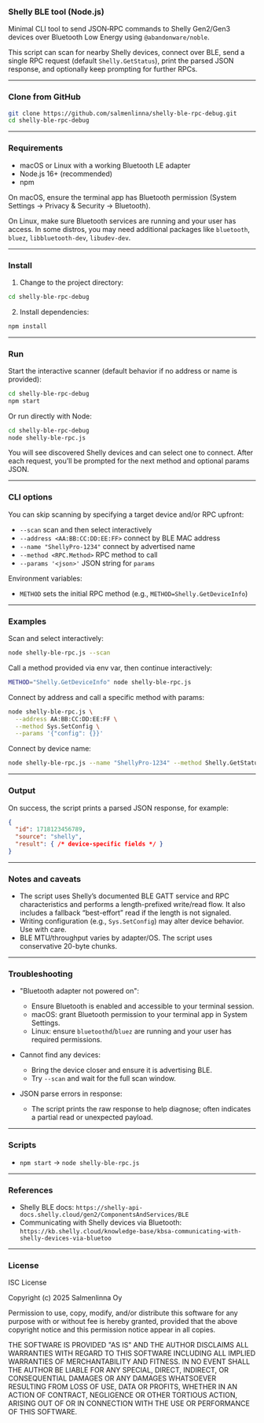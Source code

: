 ### Shelly BLE tool (Node.js)

Minimal CLI tool to send JSON‑RPC commands to Shelly Gen2/Gen3 devices over Bluetooth Low Energy using `@abandonware/noble`.

This script can scan for nearby Shelly devices, connect over BLE, send a single RPC request (default `Shelly.GetStatus`), print the parsed JSON response, and optionally keep prompting for further RPCs.

---

### Clone from GitHub

```bash
git clone https://github.com/salmenlinna/shelly-ble-rpc-debug.git
cd shelly-ble-rpc-debug
```

---

### Requirements

- macOS or Linux with a working Bluetooth LE adapter
- Node.js 16+ (recommended)
- npm

On macOS, ensure the terminal app has Bluetooth permission (System Settings → Privacy & Security → Bluetooth).

On Linux, make sure Bluetooth services are running and your user has access. In some distros, you may need additional packages like `bluetooth`, `bluez`, `libbluetooth-dev`, `libudev-dev`.

---

### Install

1) Change to the project directory:

```bash
cd shelly-ble-rpc-debug
```

2) Install dependencies:

```bash
npm install
```

---

### Run

Start the interactive scanner (default behavior if no address or name is provided):

```bash
cd shelly-ble-rpc-debug
npm start
```

Or run directly with Node:

```bash
cd shelly-ble-rpc-debug
node shelly-ble-rpc.js
```

You will see discovered Shelly devices and can select one to connect. After each request, you’ll be prompted for the next method and optional params JSON.

---

### CLI options

You can skip scanning by specifying a target device and/or RPC upfront:

- `--scan` scan and then select interactively
- `--address <AA:BB:CC:DD:EE:FF>` connect by BLE MAC address
- `--name "ShellyPro-1234"` connect by advertised name
- `--method <RPC.Method>` RPC method to call
- `--params '<json>'` JSON string for `params`

Environment variables:

- `METHOD` sets the initial RPC method (e.g., `METHOD=Shelly.GetDeviceInfo`)

---

### Examples

Scan and select interactively:

```bash
node shelly-ble-rpc.js --scan
```

Call a method provided via env var, then continue interactively:

```bash
METHOD="Shelly.GetDeviceInfo" node shelly-ble-rpc.js
```

Connect by address and call a specific method with params:

```bash
node shelly-ble-rpc.js \
  --address AA:BB:CC:DD:EE:FF \
  --method Sys.SetConfig \
  --params '{"config": {}}'
```

Connect by device name:

```bash
node shelly-ble-rpc.js --name "ShellyPro-1234" --method Shelly.GetStatus
```

---

### Output

On success, the script prints a parsed JSON response, for example:

```json
{
  "id": 1718123456789,
  "source": "shelly",
  "result": { /* device-specific fields */ }
}
```

---

### Notes and caveats

- The script uses Shelly’s documented BLE GATT service and RPC characteristics and performs a length-prefixed write/read flow. It also includes a fallback “best-effort” read if the length is not signaled.
- Writing configuration (e.g., `Sys.SetConfig`) may alter device behavior. Use with care.
- BLE MTU/throughput varies by adapter/OS. The script uses conservative 20-byte chunks.

---

### Troubleshooting

- "Bluetooth adapter not powered on":
  - Ensure Bluetooth is enabled and accessible to your terminal session.
  - macOS: grant Bluetooth permission to your terminal app in System Settings.
  - Linux: ensure `bluetoothd`/`bluez` are running and your user has required permissions.

- Cannot find any devices:
  - Bring the device closer and ensure it is advertising BLE.
  - Try `--scan` and wait for the full scan window.

- JSON parse errors in response:
  - The script prints the raw response to help diagnose; often indicates a partial read or unexpected payload.

---

### Scripts

- `npm start` → `node shelly-ble-rpc.js`

---

### References

- Shelly BLE docs: `https://shelly-api-docs.shelly.cloud/gen2/ComponentsAndServices/BLE`
- Communicating with Shelly devices via Bluetooth: `https://kb.shelly.cloud/knowledge-base/kbsa-communicating-with-shelly-devices-via-bluetoo`

---

### License

ISC License

Copyright (c) 2025 Salmenlinna Oy

Permission to use, copy, modify, and/or distribute this software for any purpose with or without fee is hereby granted, provided that the above copyright notice and this permission notice appear in all copies.

THE SOFTWARE IS PROVIDED "AS IS" AND THE AUTHOR DISCLAIMS ALL WARRANTIES WITH REGARD TO THIS SOFTWARE INCLUDING ALL IMPLIED WARRANTIES OF MERCHANTABILITY AND FITNESS. IN NO EVENT SHALL THE AUTHOR BE LIABLE FOR ANY SPECIAL, DIRECT, INDIRECT, OR CONSEQUENTIAL DAMAGES OR ANY DAMAGES WHATSOEVER RESULTING FROM LOSS OF USE, DATA OR PROFITS, WHETHER IN AN ACTION OF CONTRACT, NEGLIGENCE OR OTHER TORTIOUS ACTION, ARISING OUT OF OR IN CONNECTION WITH THE USE OR PERFORMANCE OF THIS SOFTWARE.


